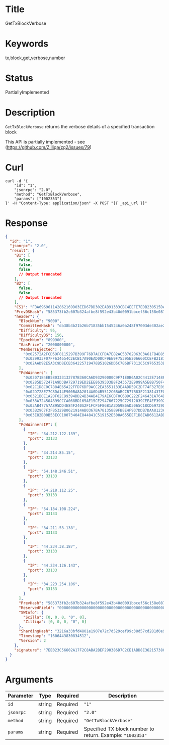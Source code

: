 # Title

GetTxBlockVerbose

# Keywords

tx,block,get,verbose,number

# Status

PartiallyImplemented

# Description

`GetTxBlockVerbose` returns the verbose details of a specified transaction block

This API is partially implemented - see (<https://github.com/Zilliqa/zq2/issues/79>)

# Curl

```shell
curl -d '{
    "id": "1",
    "jsonrpc": "2.0",
    "method": "GetTxBlockVerbose",
    "params": ["1002353"]
}' -H "Content-Type: application/json" -X POST "{{ _api_url }}"
```

# Response

```json
{
  "id": "1",
  "jsonrpc": "2.0",
  "result": {
    "B1": [
      false,
      false,
      false
      // Output truncated
    ],
    "B2": [
      false,
      false
      // Output truncated
    ],
    "CS1": "FBA696961142862169D03EED67DD302EAB91333CBC4EEFE7EDB230515DA31DC1B9746EEEE5E7C105685E22C483B1021867B3775D30215CA66D5D81543E9FE8B5",
    "PrevDSHash": "585373fb2c607b324afbe8f592e43b40d0091bbcef56c158e0879ced69648c8e",
    "header": {
      "BlockNum": "9000",
      "CommitteeHash": "da38b3b21b26b71835bb1545246a0a248f97003de302ae20d70aeaf854403029",
      "Difficulty": 95,
      "DifficultyDS": 156,
      "EpochNum": "899900",
      "GasPrice": "2000000000",
      "MembersEjected": [
        "0x02572A2FCD59F8115297B399F76D7ACCFDA7E82AC53702063C3A61FB4D85E0D0C1",
        "0x029933F07FF634654C2ECB17A90EAD00CF9EE9F75395E206660CCEFB21874ECEA1",
        "0x02AAD92E5A3C9D8ECB364225719478B51026DD5C786BF7312C5C9765353BC4C98B"
      ],
      "PoWWinners": [
        "0x0207184EB580333132787B360CA6D93290000C9F71E0B6A02C4412E7148FB1AF81",
        "0x0285B572471A9D3BA729719ED2EEE86395D3B8F243572E9099A5E8B750F46092A7",
        "0x02C1D8C0C7884E65A22FFD76DF9ACC2EA3551133E4ADD59C2DF74F327E09F709FF",
        "0x02D728E77C8DA14E900BA8A2014A0D4B5512C6BABCCB77B83F21381437E0038F44",
        "0x0321B0E1A20F02C99394DD24B34AB4E79AE6CBF0C689C222F246431A764D6B59DB",
        "0x038A724504899CCCA068BD165AE15CE2947667225C72912039CEE4EF3992334843",
        "0x03AB477A7A895DD4E84F240A2F1FCF5F86B1A3D59B6AD3065C18CD69729D089959",
        "0x03B29C7F3F85329B0621914AB0367BA78135889FB8E4F937DDB7DAA8123AD4DF3C",
        "0x03E82B00B53ECC10073404E844841C519152E500A655EEF1D8EAD6612ABDF5B552"
      ],
      "PoWWinnersIP": [
        {
          "IP": "34.212.122.139",
          "port": 33133
        },
        {
          "IP": "34.214.85.15",
          "port": 33133
        },
        {
          "IP": "54.148.246.51",
          "port": 33133
        },
        {
          "IP": "54.218.112.25",
          "port": 33133
        },
        {
          "IP": "54.184.108.224",
          "port": 33133
        },
        {
          "IP": "34.211.53.138",
          "port": 33133
        },
        {
          "IP": "44.234.38.187",
          "port": 33133
        },
        {
          "IP": "44.234.126.143",
          "port": 33133
        },
        {
          "IP": "34.223.254.106",
          "port": 33133
        }
      ],
      "PrevHash": "585373fb2c607b324afbe8f592e43b40d0091bbcef56c158e0879ced69648c8e",
      "ReservedField": "0000000000000000000000000000000000000000000000000000000000000000000000000000000000000000000000000000000000000000000000000000000000000000000000000000000000000000000000000000000000000000000000000000000000000000000000000000000000000000000000000000000000000000",
      "SWInfo": {
        "Scilla": [0, 0, 0, "0", 0],
        "Zilliqa": [0, 0, 0, "0", 0]
      },
      "ShardingHash": "3216a33bfd4801e1907e72c7d529cef99c38d57cd281d0e9d726639fd9882d25",
      "Timestamp": "1606443830834512",
      "Version": 2
    },
    "signature": "7EE023C56602A17F2C8ABA2BEF290386D7C2CE1ABD8E3621573802FA67B243DE60B3EBEE5C4CCFDB697C80127B99CB384DAFEB44F70CD7569F2816DB950877BB"
  }
}
```

# Arguments

| Parameter | Type   | Required | Description                                               |
| --------- | ------ | -------- | --------------------------------------------------------- |
| `id`      | string | Required | `"1"`                                                     |
| `jsonrpc` | string | Required | `"2.0"`                                                   |
| `method`  | string | Required | `"GetTxBlockVerbose"`                                     |
| `params`  | string | Required | Specified TX block number to return. Example: `"1002353"` |


